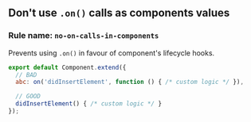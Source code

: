 ## Don't use `.on()` calls as components values

### Rule name: `no-on-calls-in-components`

Prevents using `.on()` in favour of component's lifecycle hooks.

```javascript
export default Component.extend({
  // BAD
  abc: on('didInsertElement', function () { /* custom logic */ }),

  // GOOD
  didInsertElement() { /* custom logic */ }
});
```
